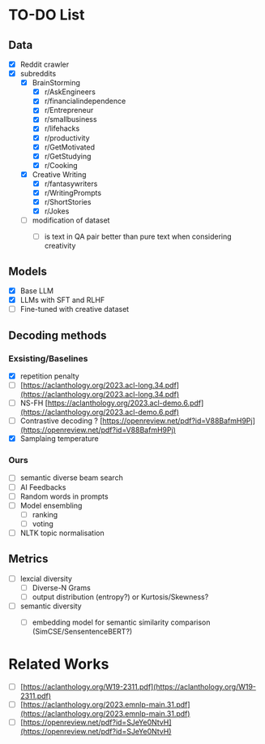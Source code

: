 # TO-DO List

## Data

- [x] Reddit crawler
- [x] subreddits
  - [x] BrainStorming
    - [x] r/AskEngineers
    - [x] r/financialindependence
    - [x] r/Entrepreneur
    - [x] r/smallbusiness
    - [x] r/lifehacks
    - [x] r/productivity
    - [x] r/GetMotivated
    - [x] r/GetStudying
    - [x] r/Cooking
  - [x] Creative Writing
    - [x] r/fantasywriters
    - [x] r/WritingPrompts
    - [x] r/ShortStories
    - [x] r/Jokes

  - [ ] modification of dataset
    - [ ] is text in QA pair better than pure text when considering creativity
    

## Models

- [x] Base LLM
- [x] LLMs with SFT and RLHF 
- [ ] Fine-tuned with creative dataset

## Decoding methods

### Exsisting/Baselines

- [x] repetition penalty
- [ ] [https://aclanthology.org/2023.acl-long.34.pdf](https://aclanthology.org/2023.acl-long.34.pdf)
- [ ] NS-FH [https://aclanthology.org/2023.acl-demo.6.pdf](https://aclanthology.org/2023.acl-demo.6.pdf)
- [ ] Contrastive decoding ? [https://openreview.net/pdf?id=V88BafmH9Pj](https://openreview.net/pdf?id=V88BafmH9Pj)
- [x] Samplaing temperature

### Ours

- [ ] semantic diverse beam search
- [ ] AI Feedbacks
- [ ] Random words in prompts
- [ ] Model ensembling
  - [ ] ranking
  - [ ] voting
- [ ] NLTK topic normalisation

## Metrics

- [ ] lexcial diversity
  - [ ] Diverse-N Grams
  - [ ] output distribution (entropy?) or Kurtosis/Skewness?
- [ ] semantic diversity
  - [ ] embedding model for semantic similarity comparison (SimCSE/SensentenceBERT?)


# Related Works

- [ ] [https://aclanthology.org/W19-2311.pdf](https://aclanthology.org/W19-2311.pdf)
- [ ] [https://aclanthology.org/2023.emnlp-main.31.pdf](https://aclanthology.org/2023.emnlp-main.31.pdf)
- [ ] [https://openreview.net/pdf?id=SJeYe0NtvH](https://openreview.net/pdf?id=SJeYe0NtvH)
